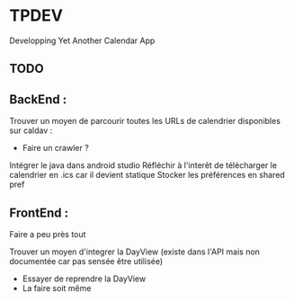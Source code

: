 # TPDEV

Developping Yet Another Calendar App

## TODO

## BackEnd :
Trouver un moyen de parcourir toutes les URLs de calendrier disponibles sur caldav :
* Faire un crawler ?

Intégrer le java dans android studio
Réfléchir à l'interêt de télécharger le calendrier en .ics car il devient statique
Stocker les préférences en shared pref

## FrontEnd :

Faire a peu près tout

Trouver un moyen d'integrer la DayView (existe dans l'API mais non documentée car pas sensée être utilisée)
* Essayer de reprendre la DayView
* La faire soit même

 
